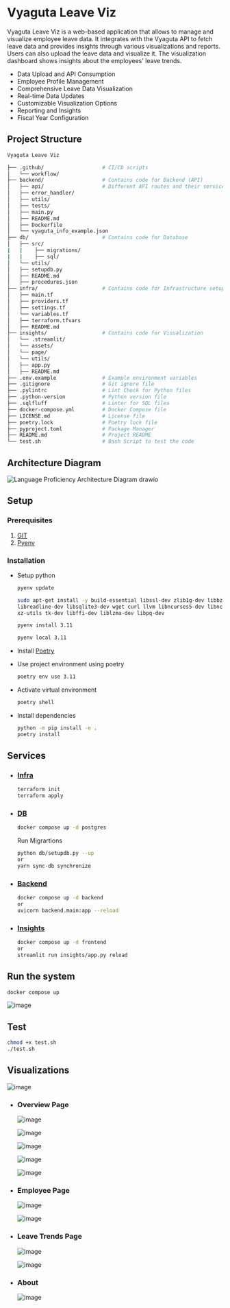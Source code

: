 # Vyaguta Leave Viz

Vyaguta Leave Viz is a web-based application that allows to manage and visualize employee leave data. It integrates with the Vyaguta API to fetch leave data and provides insights through various visualizations and reports. Users can also upload the leave data and visualize it. The visualization dashboard shows insights about the employees' leave trends.

* Data Upload and API Consumption
* Employee Profile Management
* Comprehensive Leave Data Visualization
* Real-time Data Updates
* Customizable Visualization Options
* Reporting and Insights
* Fiscal Year Configuration

## Project Structure

```bash
Vyaguta Leave Viz

├── .github/                   # CI/CD scripts
│   └── workflow/
├── backend/                   # Contains code for Backend (API)
│   ├── api/                   # Different API routes and their services
│   ├── error_handler/
│   ├── utils/
│   ├── tests/
│   ├── main.py
│   ├── README.md
│   ├── Dockerfile
│   └── vyaguta_info_example.json
├── db/                        # Contains code for Database
│   ├── src/
|   |    ├── migrations/
|   |    ├── sql/
│   └── utils/
│   ├── setupdb.py
│   ├── README.md
│   ├── procedures.json
├── infra/                     # Contains code for Infrastructure setup
│   ├── main.tf
│   ├── providers.tf
│   ├── settings.tf
│   └── variables.tf
│   ├── terraform.tfvars
│   ├── README.md
├── insights/                  # Contains code for Visualization
│   └── .streamlit/
│   └── assets/
│   └── page/
│   └── utils/
│   ├── app.py
│   ├── README.md
├── .env.example               # Example environment variables
├── .gitignore                 # Git ignore file
├── .pylintrc                  # Lint Check for Python files
├── .python-version            # Python version file
├── .sqlfluff                  # Linter for SQL files
├── docker-compose.yml         # Docker Compose file
├── LICENSE.md                 # License file
├── poetry.lock                # Poetry lock file
├── pyproject.toml             # Package Manager
├── README.md                  # Project README
└── test.sh                    # Bash Script to test the code
```

## Architecture Diagram

![Language Proficiency Architecture Diagram drawio](https://github.com/user-attachments/assets/58b8851f-fd57-4c01-9278-31e40c716ba4)

## Setup

### Prerequisites

1. [GIT](https://git-scm.com/downloads)
2. [Pyenv](https://github.com/pyenv/pyenv#getting-pyenv)

### Installation

* Setup python

    ```bash
    pyenv update

    sudo apt-get install -y build-essential libssl-dev zlib1g-dev libbz2-dev \
    libreadline-dev libsqlite3-dev wget curl llvm libncurses5-dev libncursesw5-dev \
    xz-utils tk-dev libffi-dev liblzma-dev libpq-dev

    pyenv install 3.11

    pyenv local 3.11
    ```

* Install [Poetry](https://python-poetry.org/docs/)

* Use project environment using poetry

    ```bash
    poetry env use 3.11
    ```

* Activate virtual environment

    ```bash
    poetry shell
    ```

* Install dependencies

    ```bash
    python -m pip install -e .
    poetry install
    ```

## Services

* ### [Infra](./infra/)

    ```bash
    terraform init
    terraform apply
    ```

* ### [DB](./db/)

    ```bash
    docker compose up -d postgres
    ```

    Run Migrartions

    ```bash
    python db/setupdb.py --up
    or 
    yarn sync-db synchronize
    ```

* ### [Backend](./backend/)

    ```bash
    docker compose up -d backend
    or 
    uvicorn backend.main:app --reload
    ```

* ### [Insights](./insights/)

    ```bash
    docker compose up -d frontend
    or
    streamlit run insights/app.py reload
    ```
  
## Run the system

```bash
docker compose up
```

![image](https://github.com/user-attachments/assets/96882ff8-281e-4c43-b504-8eacdcbacb41)

## Test

```bash
chmod +x test.sh
./test.sh
```

## Visualizations

  ![image](https://github.com/user-attachments/assets/aeeab170-7de6-49c4-ac68-d474bcf1112d)

* ### Overview Page

  ![image](https://github.com/user-attachments/assets/3ac4917e-7dc5-4427-9eaf-083bbb4a8859)

  ![image](https://github.com/user-attachments/assets/225f1943-fa2d-47da-b47a-f1cf5744dfbd)
  
  ![image](https://github.com/user-attachments/assets/9c22f174-7a4d-45aa-86a1-63f1b6b1f663)
  
  ![image](https://github.com/user-attachments/assets/5c6cf76d-92a3-43c2-bafc-59cc14a3ad3b)
  
  ![image](https://github.com/user-attachments/assets/5ade18a0-4457-46ea-87a8-24f17d06dec3)

* ### Employee Page

  ![image](https://github.com/user-attachments/assets/eda7bdcc-ff53-4541-98d1-e5f5e3e76d72)

  ![image](https://github.com/user-attachments/assets/d066a0e3-35c0-4619-ba15-f76655311c49)

* ### Leave Trends Page

  ![image](https://github.com/user-attachments/assets/d7c90623-471d-43c8-921f-e67c37566289)

  ![image](https://github.com/user-attachments/assets/77e68ebe-41ac-445e-8257-352c2c36328e)

* ### About

  ![image](https://github.com/user-attachments/assets/18f1b829-7fc2-4f69-a30b-b35fd446d96a)
